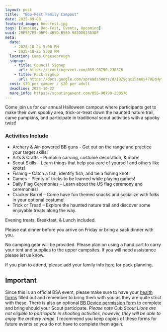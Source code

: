 ```yaml
---
layout: post
title:  "Boo-Fest Family Campout"
date: 2025-09-08
featured_image: boo-fest.jpg
tags: [Camping, Boo-Fest, Events, Upcoming]
uuid: 2BE5E7E5-9BF9-4B5D-B589-982DD823D3DF
meta:
  date:
    - 2025-10-24 5:00 PM
    - 2025-10-25 5:00 PM
  location: Camp Cheesebrough
  signup:
    - title: Council Signup
      url: https://scoutingevent.com/055-98790-230576
    - title: Pack Signup
      url: https://docs.google.com/spreadsheets/d/10Zygqx15se0y47UEqHytYcI4PiuCeklgZmqYMTgupqk/edit?usp=sharing
  cost: $70 per camper / $20 per adult
  deadline: 2024-10-22
  more_info: https://scoutingevent.com/055-98790-230576
---
```


Come join us for our annual Halloween campout where participants get to make their own spooky area, trick-or-treat down the haunted nature trail, carve pumpkins, and participate in traditional scout activities with a spooky twist!

### Activities Include

* Archery & Air-powered BB guns - Get out on the range and practice your target skills!
* Arts & Crafts – Pumpkin carving, costume decoration, & more!
* Scout Skills – Learn things that help you care of yourself and others like knots!
* Fishing – Catch a fish, identify fish, and tie a fishing knot!
* Games – Plenty of tricks to be learned while playing games!
* Daily Flag Ceremonies – Learn about the US flag ceremony and ceremonies!
* Cracker Barrel – Come have fun themed snacks and socialize with folks in your optional costume!
* Trick or Treat! – Explore the haunted nature trail and discover some enjoyable treats along the way.

Evening treats, Breakfast, & Lunch included.

Please eat dinner before you arrive on Friday or bring a sack dinner with you.

No camping gear will be provided. Please plan on using a hand cart to carry your tent and supplies to the upper campsites. If you will need assistance please let us know.

If you plan to attend, please add your family info [here](https://docs.google.com/spreadsheets/d/10Zygqx15se0y47UEqHytYcI4PiuCeklgZmqYMTgupqk/edit?usp=sharing) for pack planning.



## Important

Since this is an official BSA event, please make sure to have your [health forms](https://scoutingevent.com/Download/055129489/OR/Health_AB_Forms.pdf) filled out and remember to bring them with you as they are quite strict with these. There is also an optional [BB Device permission form](https://scoutingevent.com/Download/055131095/OR/2020CALIFORNIABBFormsimplified.pdf) to complete and bring should your Scout participate. *Please note Cub Scout Lions are not eligible to participate in shooting activities, however, they will be able to enjoy the archery range.* I recommend you keep copies of these forms for future events so you do not have to complete them again.
